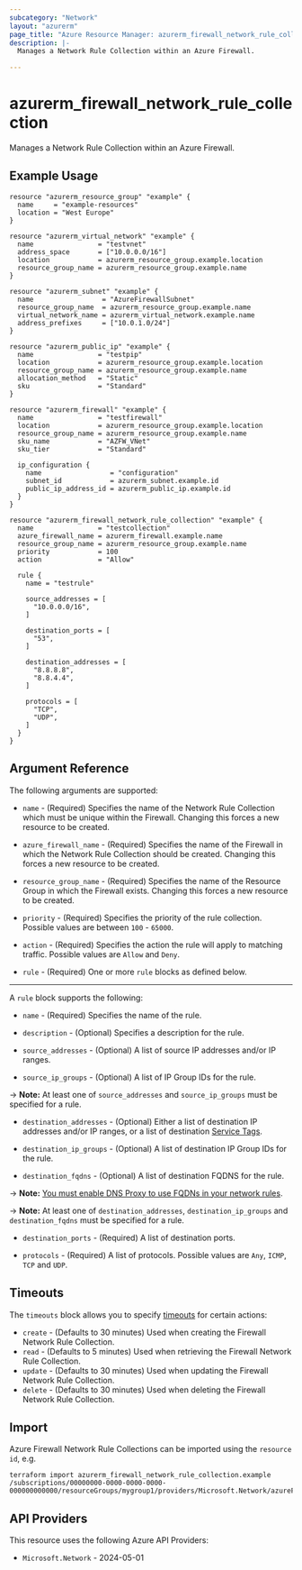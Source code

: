 ```yaml
---
subcategory: "Network"
layout: "azurerm"
page_title: "Azure Resource Manager: azurerm_firewall_network_rule_collection"
description: |-
  Manages a Network Rule Collection within an Azure Firewall.

---
```


# azurerm_firewall_network_rule_collection

Manages a Network Rule Collection within an Azure Firewall.

## Example Usage

```hcl
resource "azurerm_resource_group" "example" {
  name     = "example-resources"
  location = "West Europe"
}

resource "azurerm_virtual_network" "example" {
  name                = "testvnet"
  address_space       = ["10.0.0.0/16"]
  location            = azurerm_resource_group.example.location
  resource_group_name = azurerm_resource_group.example.name
}

resource "azurerm_subnet" "example" {
  name                 = "AzureFirewallSubnet"
  resource_group_name  = azurerm_resource_group.example.name
  virtual_network_name = azurerm_virtual_network.example.name
  address_prefixes     = ["10.0.1.0/24"]
}

resource "azurerm_public_ip" "example" {
  name                = "testpip"
  location            = azurerm_resource_group.example.location
  resource_group_name = azurerm_resource_group.example.name
  allocation_method   = "Static"
  sku                 = "Standard"
}

resource "azurerm_firewall" "example" {
  name                = "testfirewall"
  location            = azurerm_resource_group.example.location
  resource_group_name = azurerm_resource_group.example.name
  sku_name            = "AZFW_VNet"
  sku_tier            = "Standard"

  ip_configuration {
    name                 = "configuration"
    subnet_id            = azurerm_subnet.example.id
    public_ip_address_id = azurerm_public_ip.example.id
  }
}

resource "azurerm_firewall_network_rule_collection" "example" {
  name                = "testcollection"
  azure_firewall_name = azurerm_firewall.example.name
  resource_group_name = azurerm_resource_group.example.name
  priority            = 100
  action              = "Allow"

  rule {
    name = "testrule"

    source_addresses = [
      "10.0.0.0/16",
    ]

    destination_ports = [
      "53",
    ]

    destination_addresses = [
      "8.8.8.8",
      "8.8.4.4",
    ]

    protocols = [
      "TCP",
      "UDP",
    ]
  }
}
```

## Argument Reference

The following arguments are supported:

* `name` - (Required) Specifies the name of the Network Rule Collection which must be unique within the Firewall. Changing this forces a new resource to be created.

* `azure_firewall_name` - (Required) Specifies the name of the Firewall in which the Network Rule Collection should be created. Changing this forces a new resource to be created.

* `resource_group_name` - (Required) Specifies the name of the Resource Group in which the Firewall exists. Changing this forces a new resource to be created.

* `priority` - (Required) Specifies the priority of the rule collection. Possible values are between `100` - `65000`.

* `action` - (Required) Specifies the action the rule will apply to matching traffic. Possible values are `Allow` and `Deny`.

* `rule` - (Required) One or more `rule` blocks as defined below.

---

A `rule` block supports the following:

* `name` - (Required) Specifies the name of the rule.

* `description` - (Optional) Specifies a description for the rule.

* `source_addresses` - (Optional) A list of source IP addresses and/or IP ranges.

* `source_ip_groups` - (Optional) A list of IP Group IDs for the rule.

-> **Note:** At least one of `source_addresses` and `source_ip_groups` must be specified for a rule.

* `destination_addresses` - (Optional) Either a list of destination IP addresses and/or IP ranges, or a list of destination [Service Tags](https://docs.microsoft.com/azure/virtual-network/service-tags-overview#available-service-tags).

* `destination_ip_groups` - (Optional) A list of destination IP Group IDs for the rule.

* `destination_fqdns` - (Optional) A list of destination FQDNS for the rule.

-> **Note:** [You must enable DNS Proxy to use FQDNs in your network rules](https://docs.microsoft.com/azure/firewall/fqdn-filtering-network-rules).

-> **Note:** At least one of `destination_addresses`, `destination_ip_groups` and `destination_fqdns` must be specified for a rule.

* `destination_ports` - (Required) A list of destination ports.

* `protocols` - (Required) A list of protocols. Possible values are `Any`, `ICMP`, `TCP` and `UDP`.

## Timeouts

The `timeouts` block allows you to specify [timeouts](https://developer.hashicorp.com/terraform/language/resources/configure#define-operation-timeouts) for certain actions:

* `create` - (Defaults to 30 minutes) Used when creating the Firewall Network Rule Collection.
* `read` - (Defaults to 5 minutes) Used when retrieving the Firewall Network Rule Collection.
* `update` - (Defaults to 30 minutes) Used when updating the Firewall Network Rule Collection.
* `delete` - (Defaults to 30 minutes) Used when deleting the Firewall Network Rule Collection.

## Import

Azure Firewall Network Rule Collections can be imported using the `resource id`, e.g.

```shell
terraform import azurerm_firewall_network_rule_collection.example /subscriptions/00000000-0000-0000-0000-000000000000/resourceGroups/mygroup1/providers/Microsoft.Network/azureFirewalls/myfirewall/networkRuleCollections/mycollection
```

## API Providers
<!-- This section is generated, changes will be overwritten -->
This resource uses the following Azure API Providers:

* `Microsoft.Network` - 2024-05-01
